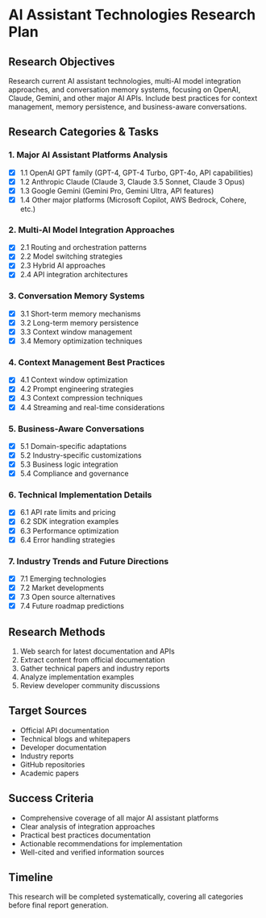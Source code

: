 # AI Assistant Technologies Research Plan

## Research Objectives
Research current AI assistant technologies, multi-AI model integration approaches, and conversation memory systems, focusing on OpenAI, Claude, Gemini, and other major AI APIs. Include best practices for context management, memory persistence, and business-aware conversations.

## Research Categories & Tasks

### 1. Major AI Assistant Platforms Analysis
- [x] 1.1 OpenAI GPT family (GPT-4, GPT-4 Turbo, GPT-4o, API capabilities)
- [x] 1.2 Anthropic Claude (Claude 3, Claude 3.5 Sonnet, Claude 3 Opus)
- [x] 1.3 Google Gemini (Gemini Pro, Gemini Ultra, API features)
- [x] 1.4 Other major platforms (Microsoft Copilot, AWS Bedrock, Cohere, etc.)

### 2. Multi-AI Model Integration Approaches
- [x] 2.1 Routing and orchestration patterns
- [x] 2.2 Model switching strategies
- [x] 2.3 Hybrid AI approaches
- [x] 2.4 API integration architectures

### 3. Conversation Memory Systems
- [x] 3.1 Short-term memory mechanisms
- [x] 3.2 Long-term memory persistence
- [x] 3.3 Context window management
- [x] 3.4 Memory optimization techniques

### 4. Context Management Best Practices
- [x] 4.1 Context window optimization
- [x] 4.2 Prompt engineering strategies
- [x] 4.3 Context compression techniques
- [x] 4.4 Streaming and real-time considerations

### 5. Business-Aware Conversations
- [x] 5.1 Domain-specific adaptations
- [x] 5.2 Industry-specific customizations
- [x] 5.3 Business logic integration
- [x] 5.4 Compliance and governance

### 6. Technical Implementation Details
- [x] 6.1 API rate limits and pricing
- [x] 6.2 SDK integration examples
- [x] 6.3 Performance optimization
- [x] 6.4 Error handling strategies

### 7. Industry Trends and Future Directions
- [x] 7.1 Emerging technologies
- [x] 7.2 Market developments
- [x] 7.3 Open source alternatives
- [x] 7.4 Future roadmap predictions

## Research Methods
1. Web search for latest documentation and APIs
2. Extract content from official documentation
3. Gather technical papers and industry reports
4. Analyze implementation examples
5. Review developer community discussions

## Target Sources
- Official API documentation
- Technical blogs and whitepapers
- Developer documentation
- Industry reports
- GitHub repositories
- Academic papers

## Success Criteria
- Comprehensive coverage of all major AI assistant platforms
- Clear analysis of integration approaches
- Practical best practices documentation
- Actionable recommendations for implementation
- Well-cited and verified information sources

## Timeline
This research will be completed systematically, covering all categories before final report generation.